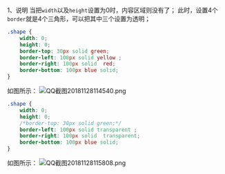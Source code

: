 1、说明
当把`width`以及`height`设置为0时，内容区域则没有了；
此时，设置4个`border`就是4个三角形，可以把其中三个设置为透明；
```css
.shape {
    width: 0;
    height: 0;
    border-top: 30px solid green;
    border-left: 100px solid yellow ;
    border-right: 100px solid  red;
    border-bottom: 100px blue solid;
}

```
如图所示：
![QQ截图20181128114540.png](https://upload-images.jianshu.io/upload_images/11152416-712a7b4c9c043254.png?imageMogr2/auto-orient/strip%7CimageView2/2/w/1240)

```css
.shape {
    width: 0;
    height: 0;
    /*border-top: 30px solid green;*/
    border-left: 100px solid transparent ;
    border-right: 100px solid  transparent;
    border-bottom: 100px blue solid;
}
```
如图所示：
![QQ截图20181128115808.png](https://upload-images.jianshu.io/upload_images/11152416-1026e96fa9f33e95.png?imageMogr2/auto-orient/strip%7CimageView2/2/w/1240)
